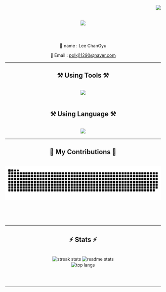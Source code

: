 <img align="right" src="https://visitor-badge.laobi.icu/badge?page_id=c9yu.c9yu" />

<h1 align="center">
    <img src="https://readme-typing-svg.herokuapp.com/?font=Righteous&size=35&center=true&vCenter=true&width=500&height=70&duration=4000&lines=Hi+There!+👋;" />
</h1>

<br/>

<div align="center">
 
 🔭 name : Lee ChanGyu
 
 🌱 Email : polkj11290@naver.com

 <hr/>
 
<h2 align="center">⚒️ Using Tools ⚒️</h2>
<br/>
<div align="center">
    <img src="https://skillicons.dev/icons?i=html,css,visualstudio,vscode,github" />
</div>

<br/>

<h2 align="center">⚒️ Using Language ⚒️</h2>
<br/>
<div align="center">
    <img src="https://skillicons.dev/icons?i=python,c,cpp,cs,mysql" /><br>
</div>

<hr/>

<div align="center">
  <h2>🐍 My Contributions 🐍</h2>
  <br>
  <img src="https://raw.githubusercontent.com/Platane/snk/output/github-contribution-grid-snake.svg" />
  
  <br/><br/><br/>
</div>

<hr/>

<h2 align="center">⚡ Stats ⚡</h2>
<br>
<div align=center>
  <img width=390 src="https://github-readme-streak-stats-c9yu.c9yu.app/?user=c9yu&count_private=true&theme=react&border_radius=10" alt="streak stats"/>
  <img width=390 src="https://github-readme-stats-c9yu.vercel.app/api?username=c9yu&count_private=true&show_icons=true&theme=react&rank_icon=github&border_radius=10" alt="readme stats" />
  <br/>
  <img width=325 align="center" src="https://github-readme-stats-c9yu.vercel.app/api/top-langs/?username=c9yu&hide=HTML&langs_count=8&layout=compact&theme=react&border_radius=10&size_weight=0.5&count_weight=0.5&exclude_repo=github-readme-stats" alt="top langs" />
</div>

<br/><br/>

<hr/>

<br/>
